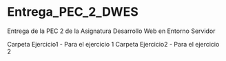 # Entrega_PEC_2_DWES
Entrega de la PEC 2 de la Asignatura Desarrollo Web en Entorno Servidor

Carpeta Ejercicio1 - Para el ejercicio 1
Carpeta Ejercicio2 - Para el ejercicio 2


